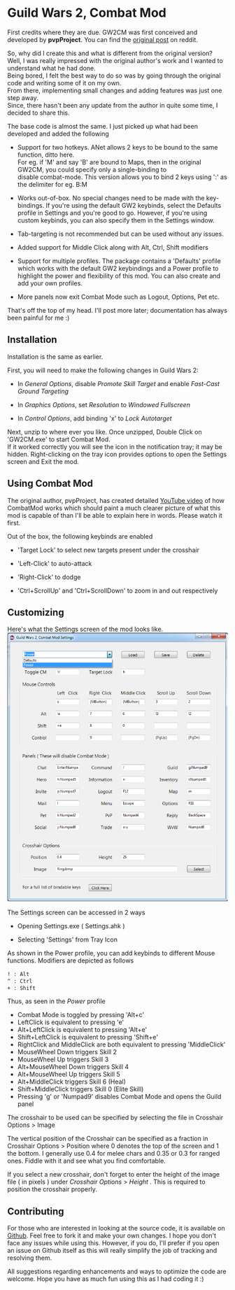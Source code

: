 # Guild Wars 2, Combat Mod

First credits where they are due. GW2CM was first conceived and developed by **pvpProject**.
You can find the [original post](http://www.reddit.com/r/Guildwars2/comments/10s4s6/combat_mode_11/) on reddit.  
  
So, why did I create this and what is different from the original version?  
Well, I was really impressed with the original author's work and I wanted to understand what he had done.  
Being bored, I felt the best way to do so was by going through the original code and writing some of it on my own.  
From there, implementing small changes and adding features was just one step away.  
Since, there hasn't been any update from the author in quite some time, I decided to share this.  
  
The base code is almost the same. I just picked up what had been developed and added the following  
  
* Support for two hotkeys. ANet allows 2 keys to be bound to the same function, ditto here.  
  For eg. if 'M' and say 'B' are bound to Maps, then in the original GW2CM, you could specify only a single-binding to  
  disable combat-mode. This version allows you to bind 2 keys using ':' as the delimiter for eg. B:M  
  
* Works out-of-box. No special changes need to be made with the key-bindings.
  If you're using the default GW2 keybinds, select the Defaults profile in Settings and you're good to go.
  However, if you're using custom keybinds, you can also specify them in the Settings window.  
  
* Tab-targeting is not recommended but can be used without any issues.  
  
* Added support for Middle Click along with Alt, Ctrl, Shift modifiers

* Support for multiple profiles. The package contains a 'Defaults' profile which works with the default GW2 keybindings
  and a Power profile to highlight the power and flexibility of this mod. You can also create and add your own profiles.

* More panels now exit Combat Mode such as Logout, Options, Pet etc.
  
That's off the top of my head. I'll post more later; documentation has always been painful for me :)  


## Installation

Installation is the same as earlier.  

First, you will need to make the following changes in Guild Wars 2:  

* In *General Options*, disable *Promote Skill Target* and enable *Fast-Cast Ground Targeting*

* In *Graphics Options*, set *Resolution* to *Windowed Fullscreen*

* In *Control Options*, add binding 'x' to *Lock Autotarget*

Next, unzip to where ever you like. Once unzipped, Double Click on 'GW2CM.exe' to start Combat Mod.  
If it worked correctly you will see the icon in the notification tray; it may be hidden. Right-clicking on the tray icon
provides options to open the Settings screen and Exit the mod.  


## Using Combat Mod

The original author, pvpProject, has created detailed [YouTube video](http://www.youtube.com/watch?v=3tjK5OI2oAQ)
of how CombatMod works which should paint a much clearer picture of what this mod is capable of than I'll be able to
explain here in words. Please watch it first.  

Out of the box, the following keybinds are enabled

* 'Target Lock' to select new targets present under the crosshair

* 'Left-Click' to auto-attack

* 'Right-Click' to dodge

* 'Ctrl+ScrollUp' and 'Ctrl+ScrollDown' to zoom in and out respectively


## Customizing

Here's what the Settings screen of the mod looks like.  
![](GW2CM_Screen1.png?raw=true)  

The Settings screen can be accessed in 2 ways  

* Opening Settings.exe ( Settings.ahk )

* Selecting 'Settings' from Tray Icon


As shown in the Power profile, you can add keybinds to different Mouse functions. Modifiers are depicted as follows  
````
! : Alt
^ : Ctrl
+ : Shift
````

Thus, as seen in the *Power* profile  
* Combat Mode is toggled by pressing 'Alt+c'
* LeftClick is equivalent to pressing 'e'
* Alt+LeftClick is equivalent to pressing 'Alt+e'
* Shift+LeftClick is equivalent to pressing 'Shift+e'
* RightClick and MiddleClick are both equivalent to pressing 'MiddleClick'
* MouseWheel Down triggers Skill 2
* MouseWheel Up triggers Skill 3
* Alt+MouseWheel Down triggers Skill 4
* Alt+MouseWheel Up triggers Skill 5
* Alt+MiddleClick triggers Skill 6 (Heal)
* Shift+MiddleClick triggers Skill 0 (Elite Skill)
* Pressing 'g' or 'Numpad9' disables Combat Mode and opens the Guild panel

The crosshair to be used can be specified by selecting the file in Crosshair Options > Image  

The vertical position of the Crosshair can be specified as a fraction in Crosshair Options > Position where 0 denotes
the top of the screen and 1 the bottom. I generally use 0.4 for melee chars and 0.35 or 0.3 for ranged ones. Fiddle with
it and see what you find comfortable.  

If you select a new crosshair, don't forget to enter the height of the image file ( in pixels ) under 
*Crosshair Options* > *Height* . This is required to position the crosshair properly.  


## Contributing

For those who are interested in looking at the source code, it is available on [Github](https://github.com/kshenoy/GW2CM). 
Feel free to fork it and make your own changes. I hope you don't face any issues while using this. However, if you do,
I'll prefer if you open an issue on Github itself as this will really simplify the job of tracking and resolving them.  

All suggestions regarding enhancements and ways to optimize the code are welcome. Hope you have as much fun using this
as I had coding it :)
